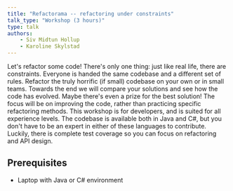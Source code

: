 ```yaml
---
title: "Refactorama -- refactoring under constraints"
talk_type: "Workshop (3 hours)"
type: talk
authors:
    - Siv Midtun Hollup
    - Karoline Skylstad
---
```

Let's refactor some code! There's only one thing: just like real life, there are constraints. Everyone is handed the same codebase and a different set of rules. Refactor the truly horrific (if small) codebase on your own or in small teams. Towards the end we will compare your solutions and see how the code has evolved. Maybe there's even a prize for the best solution! The focus will be on improving the code, rather than practicing specific refactoring methods. 
This workshop is for developers, and is suited for all experience levels. The codebase is available both in Java and C#, but you don't have to be an expert in either of these languages to contribute. Luckily, there is complete test coverage so you can focus on refactoring and API design.  

## Prerequisites

* Laptop with Java or C# environment